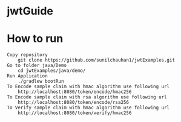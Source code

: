 # jwtGuide

# How to run
    Copy repository 
        git clone https://github.com/sunilchauhan1/jwtExamples.git 
    Go to folder java/Demo
        cd jwtExamples/java/demo/
    Run Application    
        ./gradlew bootRun
    To Encode sample claim with hmac algorithm use following url
        http://localhost:8080/token/encode/hmac256
    To Encode sample claim with rsa algorithm use following url    
        http://localhost:8080/token/encode/rsa256
    To Verify sample claim with hmac algorithm use following url  
        http://localhost:8080/token/verify/hmac256
